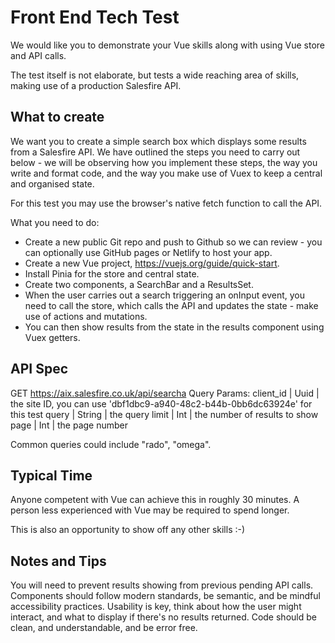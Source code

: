 # Front End Tech Test

We would like you to demonstrate your Vue skills along with using Vue store and API calls.

The test itself is not elaborate, but tests a wide reaching area of skills, making use of a production Salesfire API.

## What to create

We want you to create a simple search box which displays some results from a Salesfire API. We have outlined the steps you need to carry out below - we will be observing how you implement these steps, the way you write and format code, and the way you make use of Vuex to keep a central and organised state.

For this test you may use the browser's native fetch function to call the API.

What you need to do:

- Create a new public Git repo and push to Github so we can review - you can optionally use GitHub pages or Netlify to host your app.
- Create a new Vue project, https://vuejs.org/guide/quick-start.
- Install Pinia for the store and central state.
- Create two components, a SearchBar and a ResultsSet.
- When the user carries out a search triggering an onInput event, you need to call the store, which calls the API and updates the state - make use of actions and mutations.
- You can then show results from the state in the results component using Vuex getters.


## API Spec

GET https://aix.salesfire.co.uk/api/searcha
Query Params:
client_id | Uuid | the site ID, you can use 'dbf1dbc9-a940-48c2-b44b-0bb6dc63924e' for this test
query | String | the query
limit | Int | the number of results to show
page | Int | the page number

Common queries could include "rado", "omega".

## Typical Time

Anyone competent with Vue can achieve this in roughly 30 minutes. A person less experienced with Vue may be required to spend longer.

This is also an opportunity to show off any other skills :-)

## Notes and Tips

You will need to prevent results showing from previous pending API calls.
Components should follow modern standards, be semantic, and be mindful accessibility practices.
Usability is key, think about how the user might interact, and what to display if there's no results returned.
Code should be clean, and understandable, and be error free.

